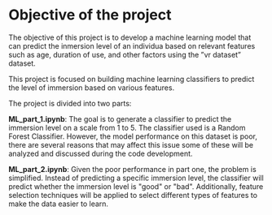# Objective of the project
The objective of this project is to develop a machine learning model that can predict the inmersion level of an individua based on relevant features such as age, duration of use, and other factors using the ”vr dataset” dataset.

This project is focused on building machine learning classifiers to predict the level of immersion based on various features.

The project is divided into two parts:

**ML_part_1.ipynb**: The goal is to generate a classifier to predict the immersion level on a scale from 1 to 5. The classifier used is a Random Forest Classifier. However, the model performance on this dataset is poor, there are several reasons that may affect this issue some of these will be analyzed and discussed during the code development.

**ML_part_2.ipynb**: Given the poor performance in part one, the problem is simplified. Instead of predicting a specific immersion level, the classifier will predict whether the immersion level is "good" or "bad". Additionally, feature selection techniques will be applied to select different types of features to make the data easier to learn.
